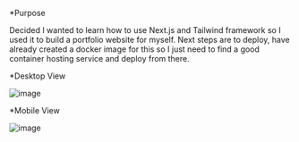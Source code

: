 *Purpose

Decided I wanted to learn how to use Next.js and Tailwind framework so I used it to build a portfolio website for myself. Next steps are to deploy, have already created a docker image for this so I just need to find a good container hosting service and deploy from there. 

*Desktop View

![image](https://github.com/user-attachments/assets/fcf909f8-b830-402b-8f4d-79f3c6641239)


*Mobile View

![image](https://github.com/user-attachments/assets/acee46b0-396f-40c9-b00b-e8d37882fb30)
